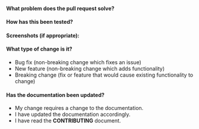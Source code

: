 <!--- Provide a summary of your changes in the Title above -->

#### What problem does the pull request solve?
<!--- Why is this change required? -->
<!--- If it fixes an open issue, please link to the issue here. -->

#### How has this been tested?
<!--- Please describe in detail how you tested your changes. -->
<!--- Include details of your testing environment, and the tests you ran to -->
<!--- see how your change affects other areas of the code, etc. -->

#### Screenshots (if appropriate):

#### What type of change is it?
<!--- What types of changes does your code introduce? Delete the lines below that don't apply. -->
- Bug fix (non-breaking change which fixes an issue)
- New feature (non-breaking change which adds functionality)
- Breaking change (fix or feature that would cause existing functionality to change)

#### Has the documentation been updated?
<!--- Delete the lines below that don't apply -->
- My change requires a change to the documentation.
- I have updated the documentation accordingly.
- I have read the **CONTRIBUTING** document.
